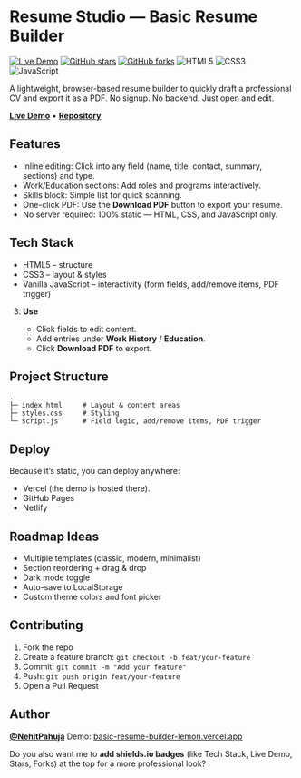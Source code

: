 # Resume Studio — Basic Resume Builder

[![Live Demo](https://img.shields.io/badge/demo-online-green)](https://basic-resume-builder-lemon.vercel.app/)
[![GitHub stars](https://img.shields.io/github/stars/NehitPahuja/Basic-resume-builder?style=social)](https://github.com/NehitPahuja/Basic-resume-builder/stargazers)
[![GitHub forks](https://img.shields.io/github/forks/NehitPahuja/Basic-resume-builder?style=social)](https://github.com/NehitPahuja/Basic-resume-builder/network/members)
![HTML5](https://img.shields.io/badge/HTML5-orange?logo=html5\&logoColor=white)
![CSS3](https://img.shields.io/badge/CSS3-blue?logo=css3\&logoColor=white)
![JavaScript](https://img.shields.io/badge/JavaScript-yellow?logo=javascript\&logoColor=black)

A lightweight, browser-based resume builder to quickly draft a professional CV and export it as a PDF. No signup. No backend. Just open and edit.

[**Live Demo**](https://basic-resume-builder-lemon.vercel.app/) • [**Repository**](https://github.com/NehitPahuja/Basic-resume-builder)

## Features

* Inline editing: Click into any field (name, title, contact, summary, sections) and type.
* Work/Education sections: Add roles and programs interactively.
* Skills block: Simple list for quick scanning.
* One-click PDF: Use the **Download PDF** button to export your resume.
* No server required: 100% static — HTML, CSS, and JavaScript only.

## Tech Stack

* HTML5 – structure
* CSS3 – layout & styles
* Vanilla JavaScript – interactivity (form fields, add/remove items, PDF trigger)


3. **Use**

   * Click fields to edit content.
   * Add entries under **Work History** / **Education**.
   * Click **Download PDF** to export.

## Project Structure

```
.
├─ index.html     # Layout & content areas
├─ styles.css     # Styling
└─ script.js      # Field logic, add/remove items, PDF trigger
```

## Deploy

Because it’s static, you can deploy anywhere:

* Vercel (the demo is hosted there).
* GitHub Pages
* Netlify

## Roadmap Ideas

* Multiple templates (classic, modern, minimalist)
* Section reordering + drag & drop
* Dark mode toggle
* Auto-save to LocalStorage
* Custom theme colors and font picker

## Contributing

1. Fork the repo
2. Create a feature branch: `git checkout -b feat/your-feature`
3. Commit: `git commit -m "Add your feature"`
4. Push: `git push origin feat/your-feature`
5. Open a Pull Request

## Author

**[@NehitPahuja](https://github.com/NehitPahuja)**
Demo: [basic-resume-builder-lemon.vercel.app](https://basic-resume-builder-lemon.vercel.app/)


Do you also want me to **add shields.io badges** (like Tech Stack, Live Demo, Stars, Forks) at the top for a more professional look?
